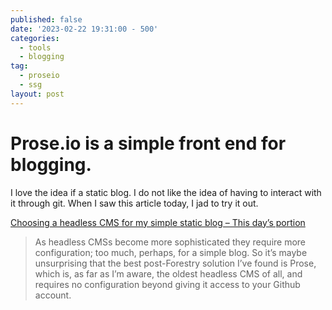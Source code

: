 ```yaml
---
published: false
date: '2023-02-22 19:31:00 - 500'
categories:
  - tools
  - blogging
tag:
  - proseio
  - ssg
layout: post
---
```

# Prose.io is a simple front end for blogging.

I love the idea if a static blog. I do not like the idea of having to interact with it through git. When I saw this article today, I jad to try it out.

[Choosing a headless CMS for my simple static blog – This day’s portion](https://www.thisdaysportion.com/posts/choosing-a-headless-cms-for-your-simple-static-blog/)

> As headless CMSs become more sophisticated they require more configuration; too much, perhaps, for a simple blog. So it’s maybe unsurprising that the best post-Forestry solution I’ve found is Prose, which is, as far as I’m aware, the oldest headless CMS of all, and requires no configuration beyond giving it access to your Github account.
